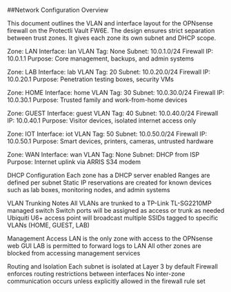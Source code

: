 ##Network Configuration Overview

This document outlines the VLAN and interface layout for the OPNsense firewall on the Protectli Vault FW6E. The design ensures strict separation between trust zones. It gives each zone its own subnet and DHCP scope.

Zone: LAN
Interface: lan
VLAN Tag: None
Subnet: 10.0.1.0/24
Firewall IP: 10.0.1.1
Purpose: Core management, backups, and admin systems

Zone: LAB
Interface: lab
VLAN Tag: 20
Subnet: 10.0.20.0/24
Firewall IP: 10.0.20.1
Purpose: Penetration testing boxes, security VMs

Zone: HOME
Interface: home
VLAN Tag: 30
Subnet: 10.0.30.0/24
Firewall IP: 10.0.30.1
Purpose: Trusted family and work-from-home devices

Zone: GUEST
Interface: guest
VLAN Tag: 40
Subnet: 10.0.40.0/24
Firewall IP: 10.0.40.1
Purpose: Visitor devices, isolated internet access only

Zone: IOT
Interface: iot
VLAN Tag: 50
Subnet: 10.0.50.0/24
Firewall IP: 10.0.50.1
Purpose: Smart devices, printers, cameras, untrusted hardware

Zone: WAN
Interface: wan
VLAN Tag: None
Subnet: DHCP from ISP
Purpose: Internet uplink via ARRIS S34 modem

DHCP Configuration
Each zone has a DHCP server enabled
Ranges are defined per subnet
Static IP reservations are created for known devices such as lab boxes, monitoring nodes, and admin systems

VLAN Trunking Notes
All VLANs are trunked to a TP-Link TL-SG2210MP managed switch
Switch ports will be assigned as access or trunk as needed
Ubiquiti U6+ access point will broadcast multiple SSIDs tagged to specific VLANs (HOME, GUEST, LAB)

Management Access
LAN is the only zone with access to the OPNsense web GUI
LAB is permitted to forward logs to LAN
All other zones are blocked from accessing management services

Routing and Isolation
Each subnet is isolated at Layer 3 by default
Firewall enforces routing restrictions between interfaces
No inter-zone communication occurs unless explicitly allowed in the firewall rule set
